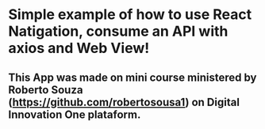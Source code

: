 # Simple example of how to use React Natigation, consume an API with axios and Web View!
## This App was made on mini course ministered by Roberto Souza (https://github.com/robertosousa1) on Digital Innovation One plataform.
